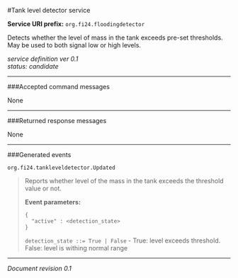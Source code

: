 #Tank level detector service

**Service URI prefix:**    `org.fi24.floodingdetector`

Detects whether the level of mass in the tank exceeds pre-set thresholds. May be used to both signal low or high levels.

*service definition ver 0.1*  
*status: candidate*

---

###Accepted command messages

None

---


###Returned response messages

None

---

###Generated events

`org.fi24.tankleveldetector.Updated`
> Reports whether level of the mass in the tank exceeds the threshold value or not.
> 
> **Event parameters:**
>```
>{
>   "active" : <detection_state>
>}
>```
>
>`detection_state ::= True | False` - True: level exceeds threshold. False: level is withing normal range
>

---

*Document revision 0.1*


